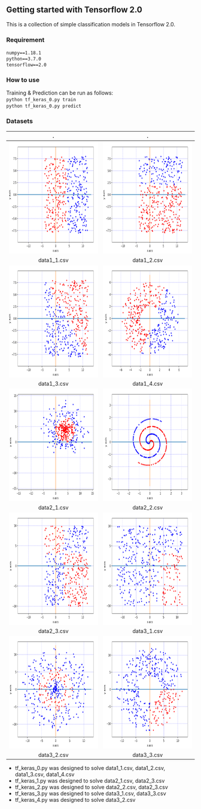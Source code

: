 ## Getting started with Tensorflow 2.0
This is a collection of simple classification models in Tensorflow 2.0.

### Requirement
```
numpy==1.18.1
python==3.7.0
tensorflow==2.0
```
### How to use
Training & Prediction can be run as follows:    
`python tf_keras_0.py train`  
`python tf_keras_0.py predict`

### Datasets
. |  .
:---: | :---: |
<img src="./images/data_1_1.png" width="300" height="300"/> | <img src="./images/data_1_2.png" width="300" height="300"/>
data1_1.csv | data1_2.csv
<img src="./images/data_1_3.png" width="300" height="300"/> | <img src="./images/data_1_4.png" width="300" height="300"/>
data1_3.csv | data1_4.csv
<img src="./images/data_2_1.png" width="300" height="300"/> | <img src="./images/data_2_2.png" width="300" height="300"/>
data2_1.csv | data2_2.csv
<img src="./images/data_2_3.png" width="300" height="300"/> | <img src="./images/data_3_1.png" width="300" height="300"/>
data2_3.csv | data3_1.csv
<img src="./images/data_3_2.png" width="300" height="300"/> | <img src="./images/data_3_3.png" width="300" height="300"/>
data3_2.csv | data3_3.csv

* tf_keras_0.py was designed to solve       data1_1.csv, data1_2.csv, data1_3.csv, data1_4.csv
* tf_keras_1.py was designed to solve data2_1.csv, data2_3.csv
* tf_keras_2.py was designed to solve data2_2.csv, data2_3.csv
* tf_keras_3.py was designed to solve data3_1.csv, data3_3.csv
* tf_keras_4.py was designed to solve data3_2.csv
